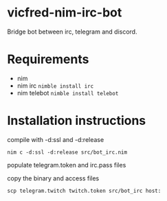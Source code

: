 # vicfred-nim-irc-bot

Bridge bot between irc, telegram and discord.

# Requirements
- nim
- nim irc         `nimble install irc`
- nim telebot     `nimble install telebot`

# Installation instructions

compile with -d:ssl and -d:release

`nim c -d:ssl -d:release src/bot_irc.nim`


populate telegram.token and irc.pass files

copy the binary and access files

`scp telegram.twitch twitch.token src/bot_irc host:`
